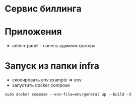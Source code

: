 # Сервис биллинга

# Приложения
* admin-panel - панель администратора

# Запуск из папки infra
* скопировать env.example => env
* запустить docker compose

```
sudo docker compose --env-file=env/general up --build -d
```
